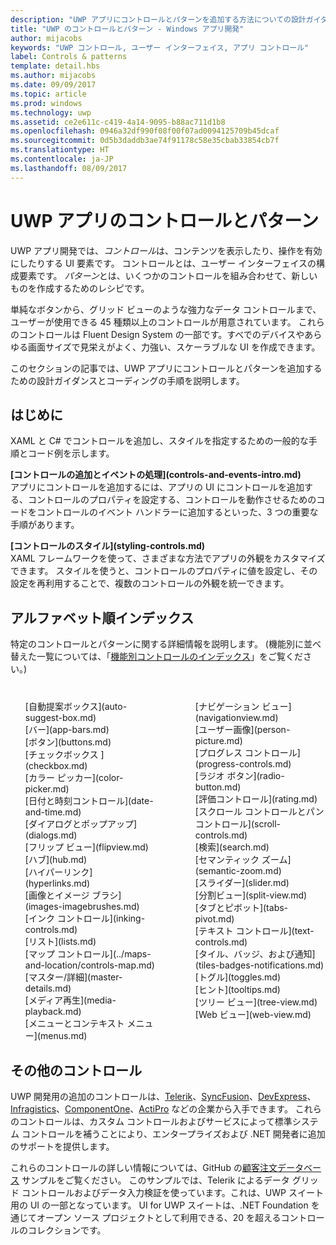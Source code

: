 ```yaml
---
description: "UWP アプリにコントロールとパターンを追加する方法についての設計ガイダンスとコーディングの手順を説明します。 アプリで使用できる 45 種類以上の強力なコントロールを紹介します。"
title: "UWP のコントロールとパターン - Windows アプリ開発"
author: mijacobs
keywords: "UWP コントロール, ユーザー インターフェイス, アプリ コントロール"
label: Controls & patterns
template: detail.hbs
ms.author: mijacobs
ms.date: 09/09/2017
ms.topic: article
ms.prod: windows
ms.technology: uwp
ms.assetid: ce2e611c-c419-4a14-9095-b88ac711d1b8
ms.openlocfilehash: 0946a32df990f08f00f07ad0094125709b45dcaf
ms.sourcegitcommit: 0d5b3daddb3ae74f91178c58e35cbab33854cb7f
ms.translationtype: HT
ms.contentlocale: ja-JP
ms.lasthandoff: 08/09/2017
---
```

# <a name="controls-and-patterns-for-uwp-apps"></a>UWP アプリのコントロールとパターン
<link rel="stylesheet" href="https://az835927.vo.msecnd.net/sites/uwp/Resources/css/custom.css"> 

UWP アプリ開発では、<i>コントロール</i>は、コンテンツを表示したり、操作を有効にしたりする UI 要素です。 コントロールとは、ユーザー インターフェイスの構成要素です。 <i>パターン</i>とは、いくつかのコントロールを組み合わせて、新しいものを作成するためのレシピです。

単純なボタンから、グリッド ビューのような強力なデータ コントロールまで、ユーザーが使用できる 45 種類以上のコントロールが用意されています。  これらのコントロールは Fluent Design System の一部です。すべでのデバイスやあらゆる画面サイズで見栄えがよく、力強い、スケーラブルな UI を作成できます。 

このセクションの記事では、UWP アプリにコントロールとパターンを追加するための設計ガイダンスとコーディングの手順を説明します。 

## <a name="intro"></a>はじめに

XAML と C# でコントロールを追加し、スタイルを指定するための一般的な手順とコード例を示します。

<div class="side-by-side">
<div class="side-by-side-content">
  <div class="side-by-side-content-left">
   <p><b>[コントロールの追加とイベントの処理](controls-and-events-intro.md)</b> <br/>
アプリにコントロールを追加するには、アプリの UI にコントロールを追加する、コントロールのプロパティを設定する、コントロールを動作させるためのコードをコントロールのイベント ハンドラーに追加するといった、3 つの重要な手順があります。</li>
</ul> 
</p>
  </div>
  <div class="side-by-side-content-right">
   <p><b>[コントロールのスタイル](styling-controls.md)</b> <br/>
XAML フレームワークを使って、さまざまな方法でアプリの外観をカスタマイズできます。 スタイルを使うと、コントロールのプロパティに値を設定し、その設定を再利用することで、複数のコントロールの外観を統一できます。</p>
  </div>
</div>
</div>

## <a name="alphabetical-index"></a>アルファベット順インデックス 

特定のコントロールとパターンに関する詳細情報を説明します。 (機能別に並べ替えた一覧については、「[機能別コントロールのインデックス](controls-by-function.md)」をご覧ください。)

<div style="column-count: 2; column-gap: 40px; margin-top: 40px;" >
<ul style="margin-top: 0px; padding-top: 0px; list-style-type: none;">
<li style="list-style-type: none;">[自動提案ボックス](auto-suggest-box.md)</li>

<li style="list-style-type: none;">[バー](app-bars.md)</li>

<li style="list-style-type: none;">[ボタン](buttons.md)</li>

<li style="list-style-type: none;">[チェックボックス ](checkbox.md)</li>

<li style="list-style-type: none;">[カラー ピッカー](color-picker.md)</li>

<li style="list-style-type: none;">[日付と時刻コントロール](date-and-time.md)</li>


<li style="list-style-type: none;">[ダイアログとポップアップ](dialogs.md)</li>

<li style="list-style-type: none;">[フリップ ビュー](flipview.md)</li>

<li style="list-style-type: none;">[ハブ](hub.md)</li>

<li style="list-style-type: none;">[ハイパーリンク](hyperlinks.md)</li>

<li style="list-style-type: none;">[画像とイメージ ブラシ](images-imagebrushes.md)</li>

<li style="list-style-type: none;">[インク コントロール](inking-controls.md)</li>

<li style="list-style-type: none;">[リスト](lists.md)</li>

<li style="list-style-type: none;">[マップ コントロール](../maps-and-location/controls-map.md)</li>

<li style="list-style-type: none;">[マスター/詳細](master-details.md)</li>

<li style="list-style-type: none;">[メディア再生](media-playback.md)</li>

<li style="list-style-type: none;">[メニューとコンテキスト メニュー](menus.md)</li>

<li style="list-style-type: none;">[ナビゲーション ビュー](navigationview.md)</li>

<li style="list-style-type: none;">[ユーザー画像](person-picture.md)</li>

<li style="list-style-type: none;">[プログレス コントロール](progress-controls.md)</li>

<li style="list-style-type: none;">[ラジオ ボタン](radio-button.md)</li>

<li style="list-style-type: none;">[評価コントロール](rating.md)</li>

<li style="list-style-type: none;">[スクロール コントロールとパン コントロール](scroll-controls.md)</li>

<li style="list-style-type: none;">[検索](search.md)</li>

<li style="list-style-type: none;">[セマンティック ズーム](semantic-zoom.md)</li>

<li style="list-style-type: none;">[スライダー](slider.md)</li>

<li style="list-style-type: none;">[分割ビュー](split-view.md)</li>

<li style="list-style-type: none;">[タブとピボット](tabs-pivot.md)</li>

<li style="list-style-type: none;">[テキスト コントロール](text-controls.md)</li>

<li style="list-style-type: none;">[タイル、バッジ、および通知](tiles-badges-notifications.md)</li>


<li style="list-style-type: none;">[トグル](toggles.md)</li>
<li style="list-style-type: none;">[ヒント](tooltips.md)</li>

<li style="list-style-type: none;">[ツリー ビュー](tree-view.md)</li>

<li style="list-style-type: none;">[Web ビュー](web-view.md)</li>
</ul>
</div>

## <a name="additional-controls"></a>その他のコントロール

UWP 開発用の追加のコントロールは、[Telerik](http://www.telerik.com/)、[SyncFusion](https://www.syncfusion.com/products/uwp)、[DevExpress](https://www.devexpress.com/Products/NET/Controls/Win10Apps/)、[Infragistics](http://www.infragistics.com/products/universal-windows-platform)、[ComponentOne](https://www.componentone.com/Studio/Platform/UWP)、[ActiPro](http://www.actiprosoftware.com/products/controls/universal) などの企業から入手できます。 これらのコントロールは、カスタム コントロールおよびサービスによって標準システム コントロールを補うことにより、エンタープライズおよび .NET 開発者に追加のサポートを提供します。  

これらのコントロールの詳しい情報については、GitHub の[顧客注文データベース](https://github.com/Microsoft/Windows-appsample-customers-orders-database) サンプルをご覧ください。 このサンプルでは、Telerik によるデータ グリッド コントロールおよびデータ入力検証を使っています。これは、UWP スイート用の UI の一部となっています。 UI for UWP スイートは、.NET Foundation を通じてオープン ソース プロジェクトとして利用できる、20 を超えるコントロールのコレクションです。
